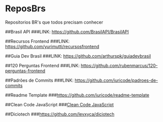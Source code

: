 # ReposBrs
Repositorios BR's que todos precisam conhecer

##Brasil API
###LINK: https://github.com/BrasilAPI/BrasilAPI

##Recursos Frontend
###LINK: https://github.com/yurimutti/recursosfrontend

##Guia Dev Brasil
###LINK: https://github.com/arthurspk/guiadevbrasil

##120 Perguntas Frontend
###LINK: https://github.com/rubenmarcus/120-perguntas-frontend

##Padrões de Commits
###LINK: https://github.com/iuricode/padroes-de-commits

##Readme Template
###https://github.com/iuricode/readme-template

##Clean Code JavaScript
###[Clean Code JavaScript](https://github.com/felipe-augusto/clean-code-javascript)

##Diciotech
###https://github.com/levxyca/diciotech

